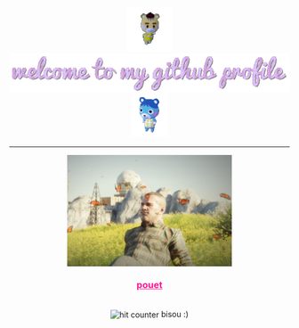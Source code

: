 <div align="center">
<img src="img/marty.gif" alt="marty from animal crossing" height="80"> <img src="img/welcome.gif" alt="welcome to my github profile" align="center">
<img src="img/mirti.gif" alt="bluebear from animal crossing" height="80">
</div>

<hr>


<div align="center">
<img src="img/tarkov.png" alt="tarkov credit : https://www.youtube.com/c/JunckerTarkov" align="center" height="200">
<h3><a href="https://zinabfs.fr/" style="color: deeppink">pouet</a></h3>

</div>

<br>
<div align="center">

<img src="https://profile-counter.glitch.me/zinabfs/count.svg" alt="hit counter" align="center">
bisou :)
</div>
